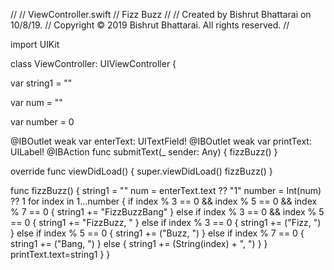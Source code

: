 //
//  ViewController.swift
//  Fizz Buzz
//
//  Created by Bishrut Bhattarai on 10/8/19.
//  Copyright © 2019 Bishrut Bhattarai. All rights reserved.
//



import UIKit

class ViewController: UIViewController {
    
var string1 = ""

var num = ""

var number = 0
    
@IBOutlet weak var enterText: UITextField!
@IBOutlet weak var printText: UILabel!
@IBAction func submitText(_ sender: Any) {
 fizzBuzz()
}
    
    
override func viewDidLoad() {
 super.viewDidLoad()
  fizzBuzz()
}
    
    
func fizzBuzz() {
 string1 = ""
 num = enterText.text ?? "1"
 number = Int(num) ?? 1
  for index in 1...number
  {
      if index % 3 == 0 && index % 5 == 0 && index % 7 == 0 {
       string1 += "FizzBuzzBang"
    } else if index % 3 == 0 && index % 5 == 0 {
       string1 += "FizzBuzz, "
    } else if index % 3 == 0 {
       string1 += ("Fizz, ")
    } else if index % 5 == 0 {
       string1 += ("Buzz, ")
    } else if index % 7 == 0 {
       string1 += ("Bang, ")
    } else {
       string1 += (String(index) + ", ")
   }
  }
   printText.text=string1
 }
}
 
